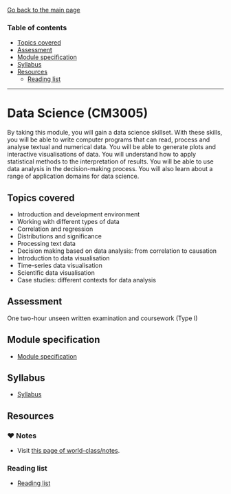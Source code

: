 [Go back to the main page](../../../README.md)

### Table of contents

- [Topics covered](#topics-covered)
- [Assessment](#assessment)
- [Module specification](#module-specification)
- [Syllabus](#syllabus)
- [Resources](#resources)
  - [Reading list](#reading-list)

---

# Data Science (CM3005)

By taking this module, you will gain a data science skillset. With
these skills, you will be able to write computer programs that can
read, process and analyse textual and numerical data. You will be able
to generate plots and interactive visualisations of data. You will
understand how to apply statistical methods to the interpretation of
results. You will be able to use data analysis in the decision-making
process. You will also learn about a range of application domains for
data science.

## Topics covered

- Introduction and development environment
- Working with different types of data
- Correlation and regression
- Distributions and significance
- Processing text data
- Decision making based on data analysis: from correlation to causation
- Introduction to data visualisation
- Time-series data visualisation
- Scientific data visualisation
- Case studies: different contexts for data analysis

## Assessment

One two-hour unseen written examination and coursework (Type I)

## Module specification

- [Module specification](https://github.com/world-class/binary-assets/blob/master/modules/module-specification/CM3005_DS-Module-Spec.pdf)

## Syllabus

- [Syllabus](https://github.com/world-class/binary-assets/blob/master/modules/syllabi/Syllabus_CM3005_DS.pdf)

## Resources

### :heart: Notes

- Visit [this page of world-class/notes](https://github.com/world-class/notes/tree/master/level-6/data-science).

### Reading list

- [Reading list](https://github.com/world-class/binary-assets/blob/master/modules/cm3005-ds/CM3005_reading_list.pdf)
